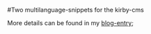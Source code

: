 #Two multilanguage-snippets for the kirby-cms

More details can be found in my [blog-entry](http://www.maurice-renck.de/en/blog/kirby-multilang);